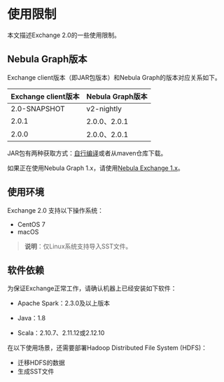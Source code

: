 # 使用限制

本文描述Exchange 2.0的一些使用限制。

## Nebula Graph版本

Exchange client版本（即JAR包版本）和Nebula Graph的版本对应关系如下。

|Exchange client版本|Nebula Graph版本|
|:---|:---|
|2.0-SNAPSHOT|v2-nightly|
|2.0.1|2.0.0、2.0.1|
|2.0.0|2.0.0、2.0.1|

JAR包有两种获取方式：[自行编译](../ex-ug-compile.md)或者从maven仓库下载。

如果正在使用Nebula Graph 1.x，请使用[Nebula Exchange 1.x](https://github.com/vesoft-inc/nebula-java/tree/v1.0/tools "Click to go to GitHub")。

## 使用环境

Exchange 2.0 支持以下操作系统：

- CentOS 7
- macOS

> **说明**：仅Linux系统支持导入SST文件。

## 软件依赖

为保证Exchange正常工作，请确认机器上已经安装如下软件：

- Apache Spark：2.3.0及以上版本

- Java：1.8

- Scala：2.10.7、2.11.12或2.12.10

在以下使用场景，还需要部署Hadoop Distributed File System (HDFS)：

- 迁移HDFS的数据
- 生成SST文件
